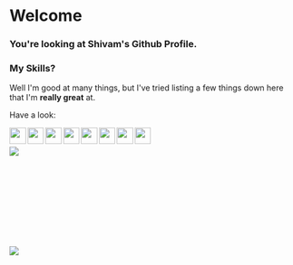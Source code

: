 # Welcome

### You're looking at Shivam's Github Profile.

### My Skills?

Well I'm good at many things, but I've tried listing a few things down here that I'm **really great** at.

Have a look:

<img align="left" src="https://skills.thijs.gg/icons?i=html&theme=dark" width="28.5"/>

<img align="left" src="https://skills.thijs.gg/icons?i=css&theme=dark" width="28.5"/>

<img align="left" src="https://skills.thijs.gg/icons?i=js&theme=dark" width="28.5"/>

<img align="left" src="https://skills.thijs.gg/icons?i=react&theme=dark" width="28.5"/>

<img align="left" src="https://skills.thijs.gg/icons?i=python&theme=dark" width="28.5"/>

<img align="left" src="https://skills.thijs.gg/icons?i=unity&theme=dark" width="28.5"/>

<img align="left" src="https://skills.thijs.gg/icons?i=c#&theme=dark" width="28.5"/>

<img align="left" src="https://skills.thijs.gg/icons?i=&theme=dark" width="28.5"/>



<br />

<br />

<div align="center">
  <div style="display: flex; flex-direction: column; gap: 10rem;">
    <img align="top" src="https://github-readme-stats.vercel.app/api/top-langs/?username=shivam27k&layout=compact&show_icons=true&title_color=ffffff&icon_color=34abeb&text_color=daf7dc&bg_color=151515" style="vertical-align: top;" />
    <img align="top" src="https://github-readme-stats.vercel.app/api?username=shivam27k&show_icons=true&title_color=ffffff&icon_color=34abeb&text_color=daf7dc&bg_color=151515" />
  </div>
</div>

<br />
<br />
<br />
<br />
